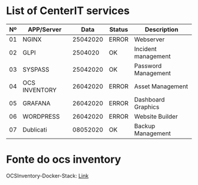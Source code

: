 # List of CenterIT services

| Nº   | APP/Server        | Data        | Status   | Description         |
| ---- | ----------------- | ----------- | -------- | ------------------- |
| 01   | NGINX             | 25042020    | ERROR    | Webserver           |
| 02   | GLPI              | 2504020     | OK       | Incident management |
| 03   | SYSPASS           | 25042020    | OK       | Password Management |
| 04   | OCS INVENTORY     | 26042020    | ERROR    | Asset Management    |
| 05   | GRAFANA           | 26042020    | ERROR    | Dashboard Graphics  |
| 06   | WORDPRESS         | 26042020    | ERROR    | Website Builder     |
| 07   | Dublicati         | 08052020    | OK       | Backup Management   |

# Fonte do ocs inventory 
OCSInventory-Docker-Stack: [Link](https://github.com/OCSInventory-NG/OCSInventory-Docker-Stack)